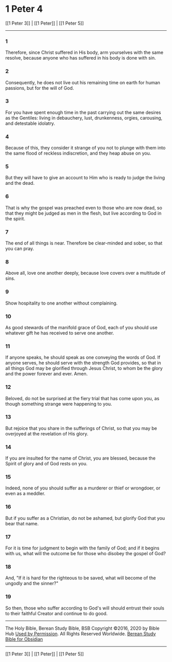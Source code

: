 # 1 Peter 4

[[1 Peter 3]] | [[1 Peter]] | [[1 Peter 5]]

---

### 1
Therefore, since Christ suffered in His body, arm yourselves with the same resolve, because anyone who has suffered in his body is done with sin.

### 2
Consequently, he does not live out his remaining time on earth for human passions, but for the will of God.

### 3
For you have spent enough time in the past carrying out the same desires as the Gentiles: living in debauchery, lust, drunkenness, orgies, carousing, and detestable idolatry.

### 4
Because of this, they consider it strange of you not to plunge with them into the same flood of reckless indiscretion, and they heap abuse on you.

### 5
But they will have to give an account to Him who is ready to judge the living and the dead.

### 6
That is why the gospel was preached even to those who are now dead, so that they might be judged as men in the flesh, but live according to God in the spirit.

### 7
The end of all things is near. Therefore be clear-minded and sober, so that you can pray.

### 8
Above all, love one another deeply, because love covers over a multitude of sins.

### 9
Show hospitality to one another without complaining.

### 10
As good stewards of the manifold grace of God, each of you should use whatever gift he has received to serve one another.

### 11
If anyone speaks, he should speak as one conveying the words of God. If anyone serves, he should serve with the strength God provides, so that in all things God may be glorified through Jesus Christ, to whom be the glory and the power forever and ever. Amen.

### 12
Beloved, do not be surprised at the fiery trial that has come upon you, as though something strange were happening to you.

### 13
But rejoice that you share in the sufferings of Christ, so that you may be overjoyed at the revelation of His glory.

### 14
If you are insulted for the name of Christ, you are blessed, because the Spirit of glory and of God rests on you.

### 15
Indeed, none of you should suffer as a murderer or thief or wrongdoer, or even as a meddler.

### 16
But if you suffer as a Christian, do not be ashamed, but glorify God that you bear that name.

### 17
For it is time for judgment to begin with the family of God; and if it begins with us, what will the outcome be for those who disobey the gospel of God?

### 18
And, "If it is hard for the righteous to be saved, what will become of the ungodly and the sinner?"

### 19
So then, those who suffer according to God's will should entrust their souls to their faithful Creator and continue to do good.

---

The Holy Bible, Berean Study Bible, BSB
Copyright ©2016, 2020 by Bible Hub
[Used by Permission](https://berean.bible/terms.htm). All Rights Reserved Worldwide.
[Berean Study Bible for Obsidian](https://github.com/gapmiss/berean-study-bible-for-obsidian)

---

[[1 Peter 3]] | [[1 Peter]] | [[1 Peter 5]]

